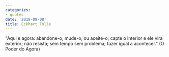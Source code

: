 ```yaml
---
categories:
- quotes
date: '2019-09-08'
title: Eckhart Tolle
---
```


"Aqui e agora: abandone-o, mude-o, ou aceite-o; capte o interior e ele vira exterior; não resista; sem tempo sem problema; fazer igual a acontecer." (O Poder do Agora)